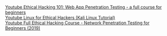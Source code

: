 
[Youtube Ethical Hacking 101: Web App Penetration Testing - a full course for beginners](https://www.youtube.com/watch?v=2_lswM1S264&ab_channel=freeCodeCamp.org)  
[Youtube Linux for Ethical Hackers (Kali Linux Tutorial)](https://www.youtube.com/watch?v=lZAoFs75_cs&ab_channel=freeCodeCamp.org)  
[Youtube Full Ethical Hacking Course - Network Penetration Testing for Beginners (2019)](https://www.youtube.com/watch?v=3Kq1MIfTWCE&ab_channel=freeCodeCamp.org)  



